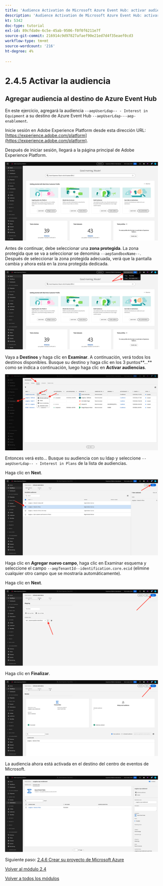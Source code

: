 ```yaml
---
title: 'Audience Activation de Microsoft Azure Event Hub: activar audiencia'
description: 'Audience Activation de Microsoft Azure Event Hub: activar audiencia'
kt: 5342
doc-type: tutorial
exl-id: 89cfda0e-6c5e-45ab-9506-f0f0f6211e7f
source-git-commit: 216914c9d97827afaef90e21ed7d4f35eaef0cd3
workflow-type: tm+mt
source-wordcount: '216'
ht-degree: 4%

---
```


# 2.4.5 Activar la audiencia

## Agregar audiencia al destino de Azure Event Hub

En este ejercicio, agregará la audiencia `--aepUserLdap-- - Interest in Equipment` a su destino de Azure Event Hub `--aepUserLdap---aep-enablement`.

Inicie sesión en Adobe Experience Platform desde esta dirección URL: [https://experience.adobe.com/platform](https://experience.adobe.com/platform).

Después de iniciar sesión, llegará a la página principal de Adobe Experience Platform.

![Ingesta de datos](./../../../modules/datacollection/module1.2/images/home.png)

Antes de continuar, debe seleccionar una **zona protegida**. La zona protegida que se va a seleccionar se denomina ``--aepSandboxName--``. Después de seleccionar la zona protegida adecuada, verá que la pantalla cambia y ahora está en la zona protegida dedicada.

![Ingesta de datos](./../../../modules/datacollection/module1.2/images/sb1.png)

Vaya a **Destinos** y haga clic en **Examinar**. A continuación, verá todos los destinos disponibles. Busque su destino y haga clic en los 3 puntos**...** como se indica a continuación, luego haga clic en **Activar audiencias**.

![5-01-select-destination.png](./images/501selectdestination.png)

Entonces verá esto... Busque su audiencia con su ldap y seleccione `--aepUserLdap-- - Interest in Plans` de la lista de audiencias.

Haga clic en **Next**.

![5-04-select-segment.png](./images/504selectsegment.png)

Haga clic en **Agregar nuevo campo**, haga clic en Examinar esquema y seleccione el campo `--aepTenantId--identification.core.ecid` (elimine cualquier otro campo que se mostraría automáticamente).

Haga clic en **Next**.

![5-05-select-attributes.png](./images/505selectattributes.png)

Haga clic en **Finalizar**.

![5-06-destination-finish.png](./images/506destinationfinish.png)

La audiencia ahora está activada en el destino del centro de eventos de Microsoft.

![5-07-destination-segment-added.png](./images/507destinationsegmentadded.png)

Siguiente paso: [2.4.6 Crear su proyecto de Microsoft Azure](./ex6.md)

[Volver al módulo 2.4](./segment-activation-microsoft-azure-eventhub.md)

[Volver a todos los módulos](./../../../overview.md)
